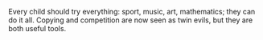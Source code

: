 Every child should try everything: sport,
music, art, mathematics; they can do it all. Copying and competition are now seen as
twin evils, but they are both useful tools.